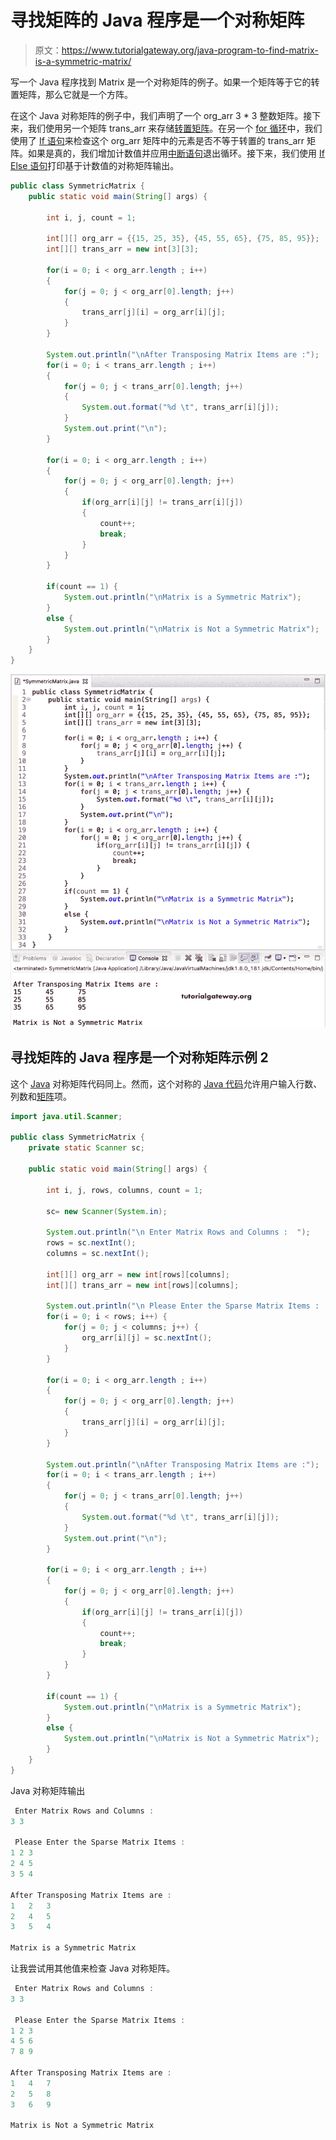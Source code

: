 # 寻找矩阵的 Java 程序是一个对称矩阵

> 原文：<https://www.tutorialgateway.org/java-program-to-find-matrix-is-a-symmetric-matrix/>

写一个 Java 程序找到 Matrix 是一个对称矩阵的例子。如果一个矩阵等于它的转置矩阵，那么它就是一个方阵。

在这个 Java 对称矩阵的例子中，我们声明了一个 org_arr 3 * 3 整数矩阵。接下来，我们使用另一个矩阵 trans_arr 来存储[转置矩阵](https://www.tutorialgateway.org/java-program-to-transpose-matrix/)。在另一个 [for 循环](https://www.tutorialgateway.org/java-for-loop/)中，我们使用了 [If 语句](https://www.tutorialgateway.org/java-if-statement/)来检查这个 org_arr 矩阵中的元素是否不等于转置的 trans_arr 矩阵。如果是真的，我们增加计数值并应用[中断语句](https://www.tutorialgateway.org/java-break-statement/)退出循环。接下来，我们使用 [If Else 语句](https://www.tutorialgateway.org/java-if-else-statement/)打印基于计数值的对称矩阵输出。

```java
public class SymmetricMatrix {
	public static void main(String[] args) {

		int i, j, count = 1;	

		int[][] org_arr = {{15, 25, 35}, {45, 55, 65}, {75, 85, 95}};
		int[][] trans_arr = new int[3][3];

		for(i = 0; i < org_arr.length ; i++)
		{
			for(j = 0; j < org_arr[0].length; j++)
			{
				trans_arr[j][i] = org_arr[i][j];
			}
		}

		System.out.println("\nAfter Transposing Matrix Items are :");
		for(i = 0; i < trans_arr.length ; i++)
		{
			for(j = 0; j < trans_arr[0].length; j++)
			{
				System.out.format("%d \t", trans_arr[i][j]);
			}
			System.out.print("\n");
		}

		for(i = 0; i < org_arr.length ; i++)
		{
			for(j = 0; j < org_arr[0].length; j++)
			{
				if(org_arr[i][j] != trans_arr[i][j])
				{
					count++;
					break;
				}
			}
		}

		if(count == 1) {
			System.out.println("\nMatrix is a Symmetric Matrix");
		}
		else {
			System.out.println("\nMatrix is Not a Symmetric Matrix");
		}
	}
}
```

![Java Program to find Matrix is a Symmetric Matrix 1](img/fb45cbffb7b04a6551b9fc9dde9cdf6a.png)

## 寻找矩阵的 Java 程序是一个对称矩阵示例 2

这个 [Java](https://www.tutorialgateway.org/java-tutorial/) 对称矩阵代码同上。然而，这个对称的 [Java 代码](https://www.tutorialgateway.org/learn-java-programs/)允许用户输入行数、列数和[矩阵](https://www.tutorialgateway.org/two-dimensional-array-in-java/)项。

```java
import java.util.Scanner;

public class SymmetricMatrix {
	private static Scanner sc;

	public static void main(String[] args) {

		int i, j, rows, columns, count = 1;

		sc= new Scanner(System.in);

		System.out.println("\n Enter Matrix Rows and Columns :  ");
		rows = sc.nextInt();
		columns = sc.nextInt();

		int[][] org_arr = new int[rows][columns];
		int[][] trans_arr = new int[rows][columns];

		System.out.println("\n Please Enter the Sparse Matrix Items :  ");
		for(i = 0; i < rows; i++) {
			for(j = 0; j < columns; j++) {
				org_arr[i][j] = sc.nextInt();
			}		
		}

		for(i = 0; i < org_arr.length ; i++)
		{
			for(j = 0; j < org_arr[0].length; j++)
			{
				trans_arr[j][i] = org_arr[i][j];
			}
		}

		System.out.println("\nAfter Transposing Matrix Items are :");
		for(i = 0; i < trans_arr.length ; i++)
		{
			for(j = 0; j < trans_arr[0].length; j++)
			{
				System.out.format("%d \t", trans_arr[i][j]);
			}
			System.out.print("\n");
		}

		for(i = 0; i < org_arr.length ; i++)
		{
			for(j = 0; j < org_arr[0].length; j++)
			{
				if(org_arr[i][j] != trans_arr[i][j])
				{
					count++;
					break;
				}
			}
		}

		if(count == 1) {
			System.out.println("\nMatrix is a Symmetric Matrix");
		}
		else {
			System.out.println("\nMatrix is Not a Symmetric Matrix");
		}
	}
}
```

Java 对称矩阵输出

```java
 Enter Matrix Rows and Columns :  
3 3

 Please Enter the Sparse Matrix Items :  
1 2 3
2 4 5
3 5 4

After Transposing Matrix Items are :
1 	2 	3 	
2 	4 	5 	
3 	5 	4 	

Matrix is a Symmetric Matrix
```

让我尝试用其他值来检查 Java 对称矩阵。

```java
 Enter Matrix Rows and Columns :  
3 3

 Please Enter the Sparse Matrix Items :  
1 2 3
4 5 6
7 8 9

After Transposing Matrix Items are :
1 	4 	7 	
2 	5 	8 	
3 	6 	9 	

Matrix is Not a Symmetric Matrix
```